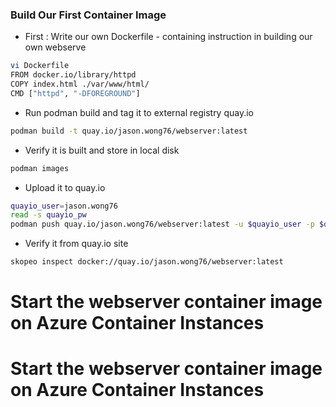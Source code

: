 

### Build Our First Container Image
- First : Write our own Dockerfile - containing instruction in building our own webserve
``` bash
vi Dockerfile
FROM docker.io/library/httpd
COPY index.html ./var/www/html/
CMD ["httpd", "-DFOREGROUND"]
```

- Run podman build and tag it to external registry quay.io
``` bash 
podman build -t quay.io/jason.wong76/webserver:latest 
```

- Verify it is built and store in local disk
``` bash 
podman images
```

- Upload it to quay.io
``` bash 
quayio_user=jason.wong76
read -s quayio_pw
podman push quay.io/jason.wong76/webserver:latest -u $quayio_user -p $quayio_pw
```

- Verify it from quay.io site
``` bash
skopeo inspect docker://quay.io/jason.wong76/webserver:latest
```
# Start the webserver container image on Azure Container Instances

# Start the webserver container image on Azure Container Instances
